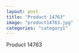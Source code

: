 ```yaml
---
layout: post
title: "Product 14763"
image: "product14763.jpg"
categories: "category1"
---
```

Product 14763
